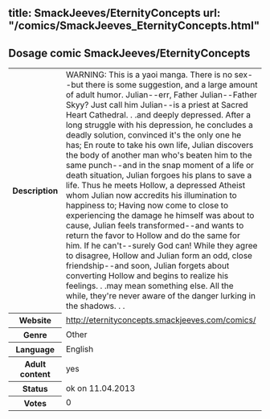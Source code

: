 title: SmackJeeves/EternityConcepts
url: "/comics/SmackJeeves_EternityConcepts.html"
---
Dosage comic SmackJeeves/EternityConcepts
-----------------------------------------

<table class="comicinfo">
<tr>
<th>Description</th><td>WARNING: This is a yaoi manga. There is no sex--but there is some suggestion, and a large amount of adult humor. Julian--err, Father Julian--Father Skyy? Just call him Julian--is a priest at Sacred Heart Cathedral. . .and deeply depressed. After a long struggle with his depression, he concludes a deadly solution, convinced it's the only one he has; En route to take his own life, Julian discovers the body of another man who's beaten him to the same punch--and in the snap moment of a life or death situation, Julian forgoes his plans to save a life. Thus he meets Hollow, a depressed Atheist whom Julian now accredits his illumination to happiness to; Having now come to close to experiencing the damage he himself was about to cause, Julian feels transformed--and wants to return the favor to Hollow and do the same for him. If he can't--surely God can! While they agree to disagree, Hollow and Julian form an odd, close friendship--and soon, Julian forgets about converting Hollow and begins to realize his feelings. . .may mean something else. All the while, they're never aware of the danger lurking in the shadows. . .</td>
</tr>
<tr>
<th>Website</th><td><a href="http://eternityconcepts.smackjeeves.com/comics/">http://eternityconcepts.smackjeeves.com/comics/</a></td>
</tr>
<tr>
<th>Genre</th><td>Other</td>
</tr>
<tr>
<th>Language</th><td>English</td>
</tr>
<tr>
<th>Adult content</th><td>yes</td>
</tr>
<tr>
<th>Status</th><td>ok on 11.04.2013</td>
</tr>
<tr>
<th>Votes</th><td>0</div></td>
</tr>
</table>
